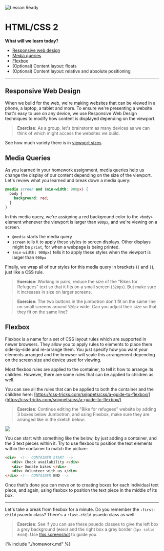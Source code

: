 ![Lesson Ready](https://img.shields.io/badge/status-ready-green.svg)

# HTML/CSS 2

**What will we learn today?**

* [Responsive web design](#responsive-web-design)
* [Media queries](#media-queries)
* [Flexbox](#flexbox)
* (Optional) Content layout: floats
* (Optional) Content layout: relative and absolute positioning

---

## Responsive Web Design

When we build for the web, we're making websites that can be viewed in a phone, a laptop, a tablet and more. To ensure we're presenting a website that's easy to use on any device, we use Responsive Web Design techniques to modify how content is displayed depending on the viewport.

> **Exercise:** As a group, let's brainstorm as many devices as we can think of which might access the websites we build.

See how much variety there is in [viewport sizes](https://decadecity.net/blog/2014/08/19/a-device-agnostic-approach-to-inlining-css).

## Media Queries

As you learned in your homework assignment, media queries help us change the display of our content depending on the size of the viewport. Let's review what you learned and break down a media query:

```css
@media screen and (min-width: 900px) {
  body {
    background: red;
  }
}
```

In this media query, we're assigning a red background color to the `<body>` element whenever the viewport is larger than `900px`, and we're viewing on a screen.

* `@media` starts the media query
* `screen` tells it to apply these styles to screen displays. Other displays
  might be `print`, for when a webpage is being printed.
* `(min-width: 900px)` tells it to apply these styles when the viewport is
  larger than `900px`

Finally, we wrap all of our styles for this media query in brackets (`{` and `}`), just like a CSS rule.

> **Exercise:** Working in pairs, reduce the size of the "Bikes for Refugees" text so that it fits on a small screen (`320px`). But make sure it increases in size on larger screens.

> **Exercise:** The two buttons in the jumbotron don't fit on the same line on small screens around `320px` wide. Can you adjust their size so that they fit on the same line?

## Flexbox

Flexbox is a name for a set of CSS layout rules which are supported in newer browsers. They allow you to apply rules to elements to place them side-by-side and re-arrange them. You just specify how you want your elements arranged and the browser will scale this arrangement depending on the screen size and device used for viewing.

Most flexbox rules are applied to the container, to tell it how to arrange its children. However, there are some rules that can be applied to children as well.

You can see all the rules that can be applied to both the container and the children here:
[https://css-tricks.com/snippets/css/a-guide-to-flexbox/](https://css-tricks.com/snippets/css/a-guide-to-flexbox/)

> **Exercise:** Continue editing the "Bike for refugees" website by adding 3 boxes below Jumbotron, and using Flexbox, make sure they are arranged like in the sketch below:
<img src="assets/flexbox_practice.png">

You can start with something like the below, by just adding a container, and the 3 text pieces within it. Try to use flexbox to position the text elements within the container to match the picture:

```html
<div>  <!-- CONTAINER START -->
   <div> Check availability </div>
   <div> Donate bikes </div>
   <div> Volunteer with us </div>
</div> <!-- CONTAINER END -->
```

Once that's done you can move on to creating boxes for each individual text piece, and again, using flexbox to position the text piece in the middle of its box.

---

Let's take a break from flexbox for a minute. Do you remember the `:first-child` psuedo class? There's a `:last-child` psuedo class as well.

> **Exercise:** See if you can use these psuedo classes to give the left box a grey background (`#ddd`) and the right box a grey border (`1px solid #ddd`). Use [this screenshot](assets/screenshot-complete.png) to guide you.

{% include "./homework.md" %}
